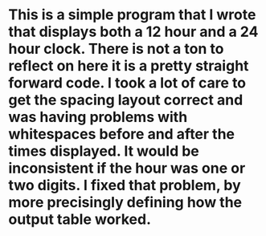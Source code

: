 # This is a simple program that I wrote that displays both a 12 hour and a 24 hour clock. There is not a ton to reflect on here it is a pretty straight forward code. I took a lot of care to get the spacing layout correct and was having problems with whitespaces before and after the times displayed. It would be inconsistent if the hour was one or two digits. I fixed that problem, by more precisingly defining how the output table worked. 
